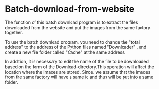 # Batch-download-from-website
The function of this batch download program is to extract the files downloaded from the website and put the images from the same factory together. 

To use the batch download program, you need to change the "total address" to the address of the Python files named "Downloader" , and create a new file folder called "Cache" at the same address.

In addition, it is necessary to edit the name of the file to be downloaded based on the form of the Download-directory.This operation will affect the location where the images are stored. Since, we assume that the images from the same factory will have a same id and thus will be put into a same folder. 
